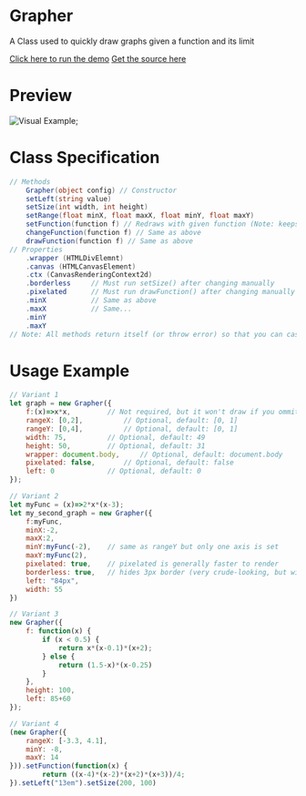 # Grapher

A Class used to quickly draw graphs given a function and its limit

[Click here to run the demo](https://rawgit.com/GuilhermeRossato/JsAppHelpers/master/Grapher/demo.html)
[Get the source here](https://github.com/GuilhermeRossato/JsAppHelpers/tree/master/Grapher/Grapher.js)

# Preview

![Visual Example](https://rawgit.com/GuilhermeRossato/JsAppHelpers/master/Grapher/demo.png);

# Class Specification

```C#
// Methods
	Grapher(object config) // Constructor
	setLeft(string value)
	setSize(int width, int height)
	setRange(float minX, float maxX, float minY, float maxY)
	setFunction(function f) // Redraws with given function (Note: keeps past range)
	changeFunction(function f) // Same as above
	drawFunction(function f) // Same as above
// Properties
	.wrapper (HTMLDivElemnt)
	.canvas (HTMLCanvasElement)
	.ctx (CanvasRenderingContext2d)
	.borderless		// Must run setSize() after changing manually
	.pixelated		// Must run drawFunction() after changing manually
	.minX			// Same as above
	.maxX			// Same...
	.minY
	.maxY
// Note: All methods return itself (or throw error) so that you can cascate functions.
```

# Usage Example

```javascript
// Variant 1
let graph = new Grapher({
	f:(x)=>x*x,			// Not required, but it won't draw if you ommit this
	rangeX: [0,2],			// Optional, default: [0, 1]
	rangeY: [0,4],			// Optional, default: [0, 1]
	width: 75,			// Optional, default: 49
	height: 50,			// Optional, default: 31
	wrapper: document.body,		// Optional, default: document.body
	pixelated: false,		// Optional, default: false
	left: 0				// Optional, default: 0
});

// Variant 2
let myFunc = (x)=>2*x*(x-3);
let my_second_graph = new Grapher({
	f:myFunc,
	minX:-2,
	maxX:2,
	minY:myFunc(-2),	// same as rangeY but only one axis is set
	maxY:myFunc(2),
	pixelated: true,	// pixelated is generally faster to render
	borderless: true,	// hides 3px border (very crude-looking, but width becomes accurate)
	left: "84px",
	width: 55
})

// Variant 3
new Grapher({
	f: function(x) {
		if (x < 0.5) {
			return x*(x-0.1)*(x+2);
		} else {
			return (1.5-x)*(x-0.25)
		}
	},
	height: 100,
	left: 85+60
});

// Variant 4
(new Grapher({
	rangeX: [-3.3, 4.1],
	minY: -8,
	maxY: 14
})).setFunction(function(x) {
		return ((x-4)*(x-2)*(x+2)*(x+3))/4;
}).setLeft("13em").setSize(200, 100)
```